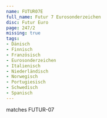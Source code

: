 ```yaml
---
name: FUTUR07E
full_name: Futur 7 Eurosonderzeichen
disc: Futur Euro
page: 247/2
missing: true
tags:
- Dänisch
- Finnisch
- Französisch
- Eurosonderzeichen
- Italienisch
- Niederländisch
- Norwegisch
- Portugiesisch
- Schwedisch
- Spanisch
---
```

matches FUTUR-07
